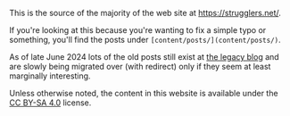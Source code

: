 This is the source of the majority of the web site at https://strugglers.net/.

If you're looking at this because you're wanting to fix a simple typo or
something, you'll find the posts under `[content/posts/](content/posts/)`.

As of late June 2024 lots of the old posts still exist at
[the legacy blog](https://strugglers.net/~andy/blog/) and are slowly being
migrated over (with redirect) only if they seem at least marginally
interesting.

Unless otherwise noted, the content in this website is available under the
[CC BY-SA 4.0](https://creativecommons.org/licenses/by-sa/4.0/) license.
